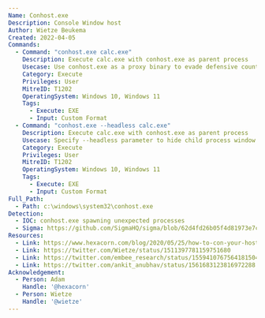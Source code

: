 ```yaml
---
Name: Conhost.exe
Description: Console Window host
Author: Wietze Beukema
Created: 2022-04-05
Commands:
  - Command: "conhost.exe calc.exe"
    Description: Execute calc.exe with conhost.exe as parent process
    Usecase: Use conhost.exe as a proxy binary to evade defensive counter-measures
    Category: Execute
    Privileges: User
    MitreID: T1202
    OperatingSystem: Windows 10, Windows 11
    Tags:
      - Execute: EXE
      - Input: Custom Format
  - Command: "conhost.exe --headless calc.exe"
    Description: Execute calc.exe with conhost.exe as parent process
    Usecase: Specify --headless parameter to hide child process window (if applicable)
    Category: Execute
    Privileges: User
    MitreID: T1202
    OperatingSystem: Windows 10, Windows 11
    Tags:
      - Execute: EXE
      - Input: Custom Format
Full_Path:
  - Path: c:\windows\system32\conhost.exe
Detection:
  - IOC: conhost.exe spawning unexpected processes
  - Sigma: https://github.com/SigmaHQ/sigma/blob/62d4fd26b05f4d81973e7c8e80d7c1a0c6a29d0e/rules/windows/process_creation/proc_creation_win_conhost_susp_child_process.yml
Resources:
  - Link: https://www.hexacorn.com/blog/2020/05/25/how-to-con-your-host/
  - Link: https://twitter.com/Wietze/status/1511397781159751680
  - Link: https://twitter.com/embee_research/status/1559410767564181504
  - Link: https://twitter.com/ankit_anubhav/status/1561683123816972288
Acknowledgement:
  - Person: Adam
    Handle: '@hexacorn'
  - Person: Wietze
    Handle: '@wietze'
---
```

